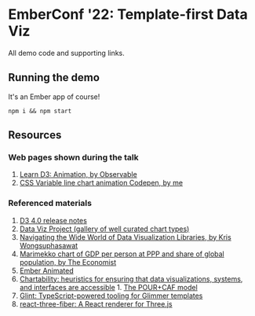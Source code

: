 # EmberConf '22: Template-first Data Viz

All demo code and supporting links.

## Running the demo

It's an Ember app of course!

```shellsession
npm i && npm start
```

## Resources

### Web pages shown during the talk

  1. [Learn D3: Animation, by Observable](https://observablehq.com/@d3/learn-d3-animation)
  2. [CSS Variable line chart animation Codepen, by me](https://codepen.io/DingoEatingFuzz/pen/LYeyoaJ) 

### Referenced materials

  1. [D3 4.0 release notes](https://github.com/d3/d3/blob/main/CHANGES.md#changes-in-d3-40)
  2. [Data Viz Project (gallery of well curated chart types)](https://datavizproject.com/)
  3. [Navigating the Wide World of Data Visualization Libraries, by Kris Wongsuphasawat](https://medium.com/nightingale/navigating-the-wide-world-of-web-based-data-visualization-libraries-798ea9f536e7)
  4. [Marimekko chart of GDP per person at PPP and share of global population, by The Economist](https://www.economist.com/finance-and-economics/2014/05/01/the-dragon-takes-wing)
  5. [Ember Animated](https://github.com/ember-animation/ember-animated)
  6. [Chartability: heuristics for ensuring that data visualizations, systems, and interfaces are accessible](https://chartability.fizz.studio/)
    1. [The POUR+CAF model](https://github.com/Chartability/POUR-CAF)
  7. [Glint: TypeScript-powered tooling for Glimmer templates](https://typed-ember.gitbook.io/glint)
  8. [react-three-fiber: A React renderer for Three.js](https://github.com/pmndrs/react-three-fiber)
